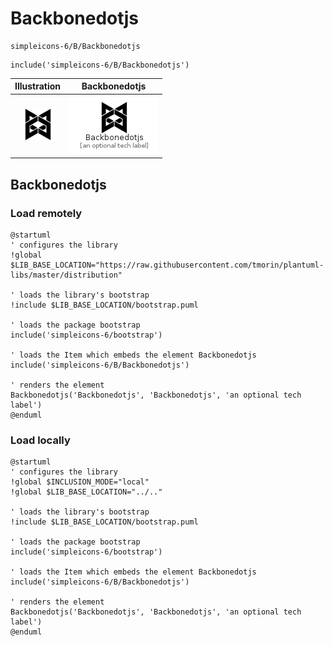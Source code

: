 # Backbonedotjs


```text
simpleicons-6/B/Backbonedotjs
```

```text
include('simpleicons-6/B/Backbonedotjs')
```



| Illustration | Backbonedotjs |
| :---: | :---: |
| ![illustration for Illustration](../../simpleicons-6/B/Backbonedotjs.png) | ![illustration for Backbonedotjs](../../simpleicons-6/B/Backbonedotjs.Local.png) |




## Backbonedotjs

### Load remotely
```plantuml
@startuml
' configures the library
!global $LIB_BASE_LOCATION="https://raw.githubusercontent.com/tmorin/plantuml-libs/master/distribution"

' loads the library's bootstrap
!include $LIB_BASE_LOCATION/bootstrap.puml

' loads the package bootstrap
include('simpleicons-6/bootstrap')

' loads the Item which embeds the element Backbonedotjs
include('simpleicons-6/B/Backbonedotjs')

' renders the element
Backbonedotjs('Backbonedotjs', 'Backbonedotjs', 'an optional tech label')
@enduml
```

### Load locally
```plantuml
@startuml
' configures the library
!global $INCLUSION_MODE="local"
!global $LIB_BASE_LOCATION="../.."

' loads the library's bootstrap
!include $LIB_BASE_LOCATION/bootstrap.puml

' loads the package bootstrap
include('simpleicons-6/bootstrap')

' loads the Item which embeds the element Backbonedotjs
include('simpleicons-6/B/Backbonedotjs')

' renders the element
Backbonedotjs('Backbonedotjs', 'Backbonedotjs', 'an optional tech label')
@enduml
```

